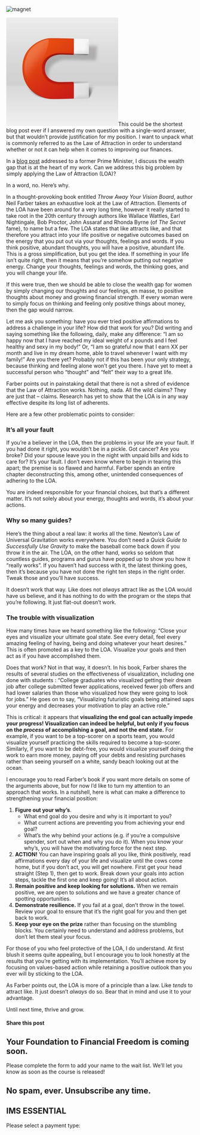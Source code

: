 ![magnet](https://yourfinanciallaunchpad.com/wp-content/uploads/elementor/thumbs/magnet-qdc6cqrbkvkqbvm1juw1iusf84sbync09asazw9q4o.jpg "magnet")

![magnet](attachments/magnet-300x291.jpg)This could be the shortest blog post ever if I answered my own question with a single-word answer, but that wouldn’t provide justification for my position. I want to unpack what is commonly referred to as the Law of Attraction in order to understand whether or not it can help when it comes to improving our finances.

In a [blog post](https://yflmainprod.wpengine.com/2016/09/dear-former-prime-minister-heres-what-i-do-for-women-and-why-i-do-it/) addressed to a former Prime Minister, I discuss the wealth gap that is at the heart of my work. Can we address this big problem by simply applying the Law of Attraction (LOA)?

In a word, no. Here’s why.

In a thought-provoking book entitled *Throw Away Your Vision Board*, author Neil Farber takes an exhaustive look at the Law of Attraction. Elements of the LOA have been around for a very long time, however it really started to take root in the 20th century through authors like Wallace Wattles, Earl Nightingale, Bob Proctor, John Assaraf and Rhonda Byrne (of *The Secret* fame), to name but a few. The LOA states that like attracts like, and that therefore you attract into your life positive or negative outcomes based on the energy that you put out via your thoughts, feelings and words. If you think positive, abundant thoughts, you will have a positive, abundant life. This is a gross simplification, but you get the idea. If something in your life isn’t quite right, then it means that you’re somehow putting out negative energy. Change your thoughts, feelings and words, the thinking goes, and you will change your life.

If this were true, then we should be able to close the wealth gap for women by simply changing our thoughts and our feelings, en masse, to positive thoughts about money and growing financial strength. If every woman were to simply focus on thinking and feeling only positive things about money, then the gap would narrow.

Let me ask you something: have you ever tried positive affirmations to address a challenge in your life? How did that work for you? Did writing and saying something like the following, daily, make any difference: “I am so happy now that I have reached my ideal weight of x pounds and I feel healthy and sexy in my body!” Or, “I am so grateful now that I earn XX per month and live in my dream home, able to travel whenever I want with my family!” Are you there yet? Probably not if this has been your only strategy, because thinking and feeling alone won’t get you there. I have yet to meet a successful person who “thought” and “felt” their way to a great life.

Farber points out in painstaking detail that there is not a shred of evidence that the Law of Attraction works. Nothing, nada. All the wild claims? They are just that – claims. Research has yet to show that the LOA is in any way effective despite its long list of adherents.

Here are a few other problematic points to consider:

### It’s all your fault

If you’re a believer in the LOA, then the problems in your life are your fault. If you had done it right, you wouldn’t be in a pickle. Got cancer? Are you broke? Did your spouse leave you in the night with unpaid bills and kids to care for? It’s your fault. I don’t even know where to begin in tearing this apart; the premise is so flawed and harmful. Farber spends an entire chapter deconstructing this, among other, unintended consequences of adhering to the LOA.

You are indeed responsible for your financial choices, but that’s a different matter. It’s not solely about your energy, thoughts and words, it’s about your actions.

### Why so many guides?

Here’s the thing about a real law: it works all the time. Newton’s Law of Universal Gravitation works everywhere. You don’t need a *Quick Guide to Successfully Use Gravity* to make the baseball come back down if you throw it in the air. The LOA, on the other hand, works so seldom that countless guides, programs and gurus have popped up to show you how it “really works”. If you haven’t had success with it, the latest thinking goes, then it’s because you have not done the right ten steps in the right order. Tweak those and you’ll have success.

It doesn’t work that way. Like does not *always* attract like as the LOA would have us believe, and it has nothing to do with the program or the steps that you’re following. It just flat-out doesn’t work.

### The trouble with visualization

How many times have we heard something like the following: “Close your eyes and visualize your ultimate goal state. See every detail, feel every amazing feeling of having, being and doing whatever your heart desires.” This is often promoted as a key to the LOA. Visualize your goals and then act as if you have accomplished them.

Does that work? Not in that way, it doesn’t. In his book, Farber shares the results of several studies on the effectiveness of visualization, including one done with students : “College graduates who visualized getting their dream job after college submitted fewer applications, received fewer job offers and had lower salaries than those who visualized how they were going to look for jobs.” He goes on to say, “Visualizing futuristic goals being attained saps your energy and decreases your motivation to play an active role.”

This is critical: it appears that **visualizing the end goal can actually impede your progress! Visualization can indeed be helpful, but only if you focus on the *process* of accomplishing a goal, and not the end state.** For example, if you want to be a top-scorer on a sports team, you would visualize yourself practicing the skills required to become a top-scorer. Similarly, if you want to be debt-free, you would visualize yourself doing the work to earn more money, paying off your debts and resisting purchases rather than seeing yourself on a white, sandy beach looking out at the ocean.

I encourage you to read Farber’s book if you want more details on some of the arguments above, but for now I’d like to turn my attention to an approach that works. In a nutshell, here is what can make a difference to strengthening your financial position:

1. **Figure out your why’s**.
	- What end goal do you desire and why is it important to you?
	- What current actions are preventing you from achieving your end goal?
	- What’s the why behind your actions (e.g. if you’re a compulsive spender, sort out when and why you do it). When you know your why’s, you will have the motivating force for the next step.
2. **ACTION!** You can have inspiring goals all you like, think positively, read affirmations every day of your life and visualize until the cows come home, but if you don’t act, you will get nowhere. First get your head straight (Step 1), then get to work. Break down your goals into action steps, tackle the first one and keep going! It’s all about action.
3. **Remain positive and keep looking for solutions.** When we remain positive, we are open to solutions and we have a greater chance of spotting opportunities.
4. **Demonstrate resilience.** If you fail at a goal, don’t throw in the towel. Review your goal to ensure that it’s the right goal for you and then get back to work.
5. **Keep your eye on the prize** rather than focusing on the stumbling blocks. You certainly need to understand and address problems, but don’t let them steal your focus.

For those of you who feel protective of the LOA, I do understand. At first blush it seems quite appealing, but I encourage you to look honestly at the results that you’re getting with its implementation. You’ll achieve more by focusing on values-based action while retaining a positive outlook than you ever will by sticking to the LOA.

As Farber points out, the LOA is more of a principle than a law. Like *tends* to attract like. It just doesn’t *always* do so. Bear that in mind and use it to your advantage.

Until next time, thrive and grow.

#### Share this post

## Your Foundation to Financial Freedom is coming soon.

Please complete the form to add your name to the wait list. We’ll let you know as soon as the course is released!

## No spam, ever. Unsubscribe any time.

## IMS ESSENTIAL

Please select a payment type:
